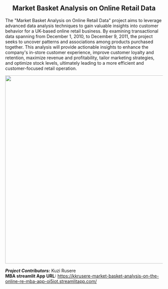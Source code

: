 ## <center> **Market Basket Analysis on Online Retail Data** 
The "Market Basket Analysis on Online Retail Data" project aims to leverage advanced data analysis techniques to gain valuable insights into customer behavior for a UK-based online retail business. By examining transactional data spanning from December 1, 2010, to December 9, 2011, the project seeks to uncover patterns and associations among products purchased together. This analysis will provide actionable insights to enhance the company's in-store customer experience, improve customer loyalty and retention, maximize revenue and profitability, tailor marketing strategies, and optimize stock levels, ultimately leading to a more efficient and customer-focused retail operation.


<center><img src="https://github.com/kkrusere/Market-Basket-Analysis-on-the-Online-Retail-Data/blob/main/Assets/MBA.jpg?raw=1" width=600/></center>

***Project Contributors:*** Kuzi Rusere<br>
**MBA streamlit App URL:** https://kkrusere-market-basket-analysis-on-the-online-re-mba-app-oi5iot.streamlitapp.com/
